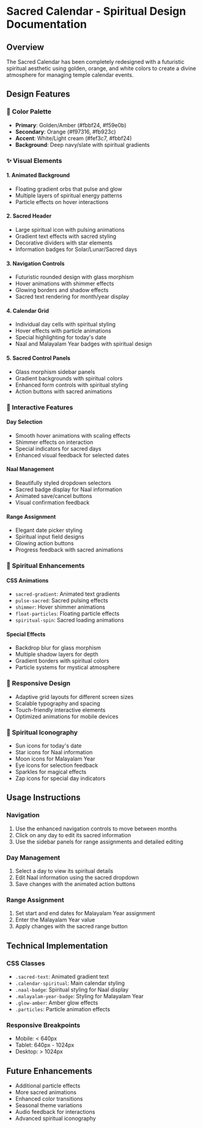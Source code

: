 # Sacred Calendar - Spiritual Design Documentation

## Overview
The Sacred Calendar has been completely redesigned with a futuristic spiritual aesthetic using golden, orange, and white colors to create a divine atmosphere for managing temple calendar events.

## Design Features

### 🎨 Color Palette
- **Primary**: Golden/Amber (#fbbf24, #f59e0b)
- **Secondary**: Orange (#f97316, #fb923c)
- **Accent**: White/Light cream (#fef3c7, #fbbf24)
- **Background**: Deep navy/slate with spiritual gradients

### ✨ Visual Elements

#### 1. Animated Background
- Floating gradient orbs that pulse and glow
- Multiple layers of spiritual energy patterns
- Particle effects on hover interactions

#### 2. Sacred Header
- Large spiritual icon with pulsing animations
- Gradient text effects with sacred styling
- Decorative dividers with star elements
- Information badges for Solar/Lunar/Sacred days

#### 3. Navigation Controls
- Futuristic rounded design with glass morphism
- Hover animations with shimmer effects
- Glowing borders and shadow effects
- Sacred text rendering for month/year display

#### 4. Calendar Grid
- Individual day cells with spiritual styling
- Hover effects with particle animations
- Special highlighting for today's date
- Naal and Malayalam Year badges with spiritual design

#### 5. Sacred Control Panels
- Glass morphism sidebar panels
- Gradient backgrounds with spiritual colors
- Enhanced form controls with spiritual styling
- Action buttons with sacred animations

### 🎯 Interactive Features

#### Day Selection
- Smooth hover animations with scaling effects
- Shimmer effects on interaction
- Special indicators for sacred days
- Enhanced visual feedback for selected dates

#### Naal Management
- Beautifully styled dropdown selectors
- Sacred badge display for Naal information
- Animated save/cancel buttons
- Visual confirmation feedback

#### Range Assignment
- Elegant date picker styling
- Spiritual input field designs
- Glowing action buttons
- Progress feedback with sacred animations

### 💫 Spiritual Enhancements

#### CSS Animations
- `sacred-gradient`: Animated text gradients
- `pulse-sacred`: Sacred pulsing effects
- `shimmer`: Hover shimmer animations
- `float-particles`: Floating particle effects
- `spiritual-spin`: Sacred loading animations

#### Special Effects
- Backdrop blur for glass morphism
- Multiple shadow layers for depth
- Gradient borders with spiritual colors
- Particle systems for mystical atmosphere

### 📱 Responsive Design
- Adaptive grid layouts for different screen sizes
- Scalable typography and spacing
- Touch-friendly interactive elements
- Optimized animations for mobile devices

### 🔮 Spiritual Iconography
- Sun icons for today's date
- Star icons for Naal information
- Moon icons for Malayalam Year
- Eye icons for selection feedback
- Sparkles for magical effects
- Zap icons for special day indicators

## Usage Instructions

### Navigation
1. Use the enhanced navigation controls to move between months
2. Click on any day to edit its sacred information
3. Use the sidebar panels for range assignments and detailed editing

### Day Management
1. Select a day to view its spiritual details
2. Edit Naal information using the sacred dropdown
3. Save changes with the animated action buttons

### Range Assignment
1. Set start and end dates for Malayalam Year assignment
2. Enter the Malayalam Year value
3. Apply changes with the sacred range button

## Technical Implementation

### CSS Classes
- `.sacred-text`: Animated gradient text
- `.calendar-spiritual`: Main calendar styling
- `.naal-badge`: Spiritual styling for Naal display
- `.malayalam-year-badge`: Styling for Malayalam Year
- `.glow-amber`: Amber glow effects
- `.particles`: Particle animation effects

### Responsive Breakpoints
- Mobile: < 640px
- Tablet: 640px - 1024px  
- Desktop: > 1024px

## Future Enhancements
- Additional particle effects
- More sacred animations
- Enhanced color transitions
- Seasonal theme variations
- Audio feedback for interactions
- Advanced spiritual iconography